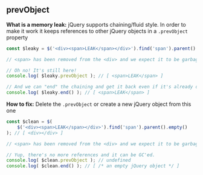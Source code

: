 ## prevObject

**What is a memory leak:** jQuery supports chaining/fluid style. In order to make it work it keeps references to other jQuery objects in a `.prevObject` property

```js
const $leaky = $('<div><span>LEAK</span></div>').find('span').parent().empty(); // [ <div></div> ]

// <span> has been removed from the <div> and we expect it to be garbage collected

// Oh no! It's still here!
console.log( $leaky.prevObject ); // [ <span>LEAK</span> ]

// And we can "end" the chaining and get it back even if it's already detached
console.log( $leaky.end() ); // [ <span>LEAK</span> ]
```

**How to fix:** Delete the `.prevObject` or create a new jQuery object from this one

```js
const $clean = $(
    $('<div><span>LEAK</span></div>').find('span').parent().empty()
); // [ <div></div> ]

// <span> has been removed from the <div> and we expect it to be garbage collected

// Yup, there's no more references and it can be GC'ed.
console.log( $clean.prevObject ); // undefined
console.log( $clean.end() ); // [ /* an empty jQuery object */ ]
```
